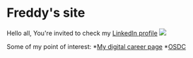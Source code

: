 # Freddy's site
Hello all,
You're invited to check my [LinkedIn profile](https://www.linkedin.com/in/freddyadiv/)
![](https://media.licdn.com/dms/image/C4D03AQG2PCZZ21tV5Q/profile-displayphoto-shrink_400_400/0/1654513183354?e=1681344000&v=beta&t=lnbBpJjMLU2PiUXxENAMAisDGl93npqwvAPIN4sAlg4)


Some of my point of interest:
*[My digital career page](https://paths.careers)
*[OSDC](https://osdc.code-maven.com)

